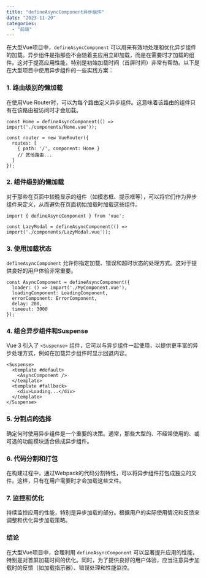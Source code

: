 ```yaml
---
title: "defineAsyncComponent异步组件"
date: "2023-11-20"
categories: 
  - "前端"
---
```


在大型Vue项目中，`defineAsyncComponent` 可以用来有效地处理和优化异步组件的加载。异步组件是指那些不会随着主应用立即加载，而是在需要时才加载的组件。这对于提高应用性能，特别是初始加载时间（首屏时间）非常有帮助。以下是在大型项目中使用异步组件的一些实践方案：

### 1\. **路由级别的懒加载**

在使用Vue Router时，可以为每个路由定义异步组件。这意味着该路由的组件只有在该路由被访问时才会加载。

```
const Home = defineAsyncComponent(() => import('./components/Home.vue'));

const router = new VueRouter({
  routes: [
    { path: '/', component: Home }
    // 其他路由...
  ]
});
```

### 2\. **组件级别的懒加载**

对于那些在页面中较晚显示的组件（如模态框、提示框等），可以将它们作为异步组件来定义，从而避免在页面初始加载时加载这些组件。

```
import { defineAsyncComponent } from 'vue';

const LazyModal = defineAsyncComponent(() => import('./components/LazyModal.vue'));
```

### 3\. **使用加载状态**

`defineAsyncComponent` 允许你指定加载、错误和超时状态的处理方式。这对于提供良好的用户体验非常重要。

```
const AsyncComponent = defineAsyncComponent({
  loader: () => import('./MyComponent.vue'),
  loadingComponent: LoadingComponent,
  errorComponent: ErrorComponent,
  delay: 200,
  timeout: 3000
});
```

### 4\. **组合异步组件和Suspense**

Vue 3 引入了 `<Suspense>` 组件，它可以与异步组件一起使用，以提供更丰富的异步处理方式，例如在加载异步组件时显示回退内容。

```
<Suspense>
  <template #default>
    <AsyncComponent />
  </template>
  <template #fallback>
    <div>Loading...</div>
  </template>
</Suspense>
```

### 5\. **分割点的选择**

确定何时使用异步组件是一个重要的决策。通常，那些大型的、不经常使用的、或可选的功能模块适合做成异步组件。

### 6\. **代码分割和打包**

在构建过程中，通过Webpack的代码分割特性，可以将异步组件打包成独立的文件。这样，只有在用户需要时才会加载这些文件。

### 7\. **监控和优化**

持续监控应用的性能，特别是异步加载的部分。根据用户的实际使用情况和反馈来调整和优化异步加载策略。

### 结论

在大型Vue项目中，合理利用 `defineAsyncComponent` 可以显著提升应用的性能，特别是对首屏加载时间的优化。同时，为了提供良好的用户体验，应当注意异步加载时的反馈（如加载指示器）、错误处理和性能监控。
